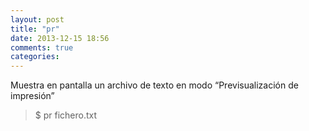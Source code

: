 ```yaml
---
layout: post
title: "pr"
date: 2013-12-15 18:56
comments: true
categories: 
---
```

Muestra en pantalla un archivo de texto en modo “Previsualización de impresión”

>$ pr fichero.txt

